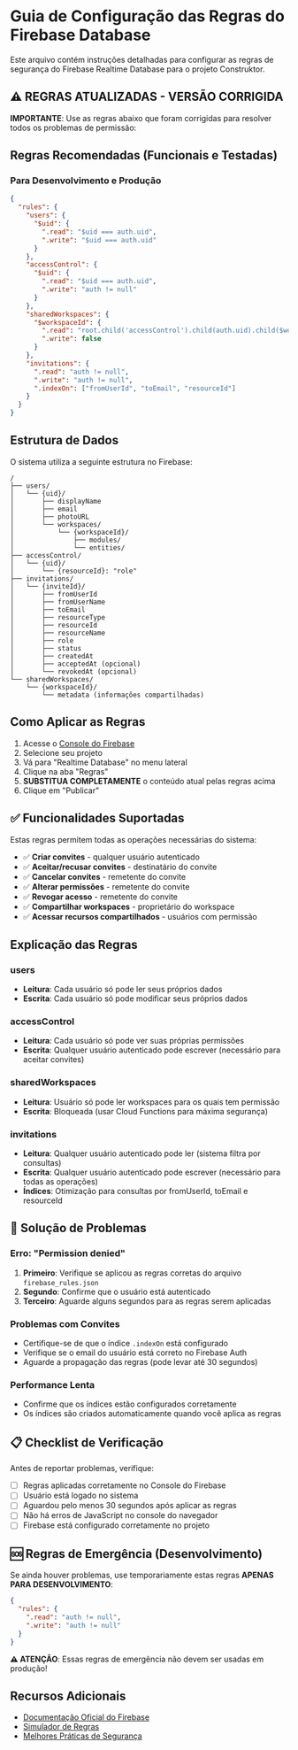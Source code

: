 # Guia de Configuração das Regras do Firebase Database

Este arquivo contém instruções detalhadas para configurar as regras de segurança do Firebase Realtime Database para o projeto Construktor.

## ⚠️ REGRAS ATUALIZADAS - VERSÃO CORRIGIDA

**IMPORTANTE**: Use as regras abaixo que foram corrigidas para resolver todos os problemas de permissão:

## Regras Recomendadas (Funcionais e Testadas)

### Para Desenvolvimento e Produção

```json
{
  "rules": {
    "users": {
      "$uid": {
        ".read": "$uid === auth.uid",
        ".write": "$uid === auth.uid"
      }
    },
    "accessControl": {
      "$uid": {
        ".read": "$uid === auth.uid",
        ".write": "auth != null"
      }
    },
    "sharedWorkspaces": {
      "$workspaceId": {
        ".read": "root.child('accessControl').child(auth.uid).child($workspaceId).exists()",
        ".write": false
      }
    },
    "invitations": {
      ".read": "auth != null",
      ".write": "auth != null",
      ".indexOn": ["fromUserId", "toEmail", "resourceId"]
    }
  }
}
```

## Estrutura de Dados

O sistema utiliza a seguinte estrutura no Firebase:

```
/
├── users/
│   └── {uid}/
│       ├── displayName
│       ├── email
│       ├── photoURL
│       └── workspaces/
│           └── {workspaceId}/
│               ├── modules/
│               └── entities/
├── accessControl/
│   └── {uid}/
│       └── {resourceId}: "role"
├── invitations/
│   └── {inviteId}/
│       ├── fromUserId
│       ├── fromUserName
│       ├── toEmail
│       ├── resourceType
│       ├── resourceId
│       ├── resourceName
│       ├── role
│       ├── status
│       ├── createdAt
│       ├── acceptedAt (opcional)
│       └── revokedAt (opcional)
└── sharedWorkspaces/
    └── {workspaceId}/
        └── metadata (informações compartilhadas)
```

## Como Aplicar as Regras

1. Acesse o [Console do Firebase](https://console.firebase.google.com/)
2. Selecione seu projeto
3. Vá para "Realtime Database" no menu lateral
4. Clique na aba "Regras"
5. **SUBSTITUA COMPLETAMENTE** o conteúdo atual pelas regras acima
6. Clique em "Publicar"

## ✅ Funcionalidades Suportadas

Estas regras permitem todas as operações necessárias do sistema:

- ✅ **Criar convites** - qualquer usuário autenticado
- ✅ **Aceitar/recusar convites** - destinatário do convite
- ✅ **Cancelar convites** - remetente do convite
- ✅ **Alterar permissões** - remetente do convite
- ✅ **Revogar acesso** - remetente do convite
- ✅ **Compartilhar workspaces** - proprietário do workspace
- ✅ **Acessar recursos compartilhados** - usuários com permissão

## Explicação das Regras

### users
- **Leitura**: Cada usuário só pode ler seus próprios dados
- **Escrita**: Cada usuário só pode modificar seus próprios dados

### accessControl
- **Leitura**: Cada usuário só pode ver suas próprias permissões
- **Escrita**: Qualquer usuário autenticado pode escrever (necessário para aceitar convites)

### sharedWorkspaces
- **Leitura**: Usuário só pode ler workspaces para os quais tem permissão
- **Escrita**: Bloqueada (usar Cloud Functions para máxima segurança)

### invitations
- **Leitura**: Qualquer usuário autenticado pode ler (sistema filtra por consultas)
- **Escrita**: Qualquer usuário autenticado pode escrever (necessário para todas as operações)
- **Índices**: Otimização para consultas por fromUserId, toEmail e resourceId

## 🔧 Solução de Problemas

### Erro: "Permission denied"
1. **Primeiro**: Verifique se aplicou as regras corretas do arquivo `firebase_rules.json`
2. **Segundo**: Confirme que o usuário está autenticado
3. **Terceiro**: Aguarde alguns segundos para as regras serem aplicadas

### Problemas com Convites
- Certifique-se de que o índice `.indexOn` está configurado
- Verifique se o email do usuário está correto no Firebase Auth
- Aguarde a propagação das regras (pode levar até 30 segundos)

### Performance Lenta
- Confirme que os índices estão configurados corretamente
- Os índices são criados automaticamente quando você aplica as regras

## 📋 Checklist de Verificação

Antes de reportar problemas, verifique:

- [ ] Regras aplicadas corretamente no Console do Firebase
- [ ] Usuário está logado no sistema
- [ ] Aguardou pelo menos 30 segundos após aplicar as regras
- [ ] Não há erros de JavaScript no console do navegador
- [ ] Firebase está configurado corretamente no projeto

## 🆘 Regras de Emergência (Desenvolvimento)

Se ainda houver problemas, use temporariamente estas regras **APENAS PARA DESENVOLVIMENTO**:

```json
{
  "rules": {
    ".read": "auth != null",
    ".write": "auth != null"
  }
}
```

**⚠️ ATENÇÃO**: Essas regras de emergência não devem ser usadas em produção!

## Recursos Adicionais

- [Documentação Oficial do Firebase](https://firebase.google.com/docs/database/security)
- [Simulador de Regras](https://firebase.google.com/docs/database/security/test-rules-simulator)
- [Melhores Práticas de Segurança](https://firebase.google.com/docs/database/security/core-syntax)